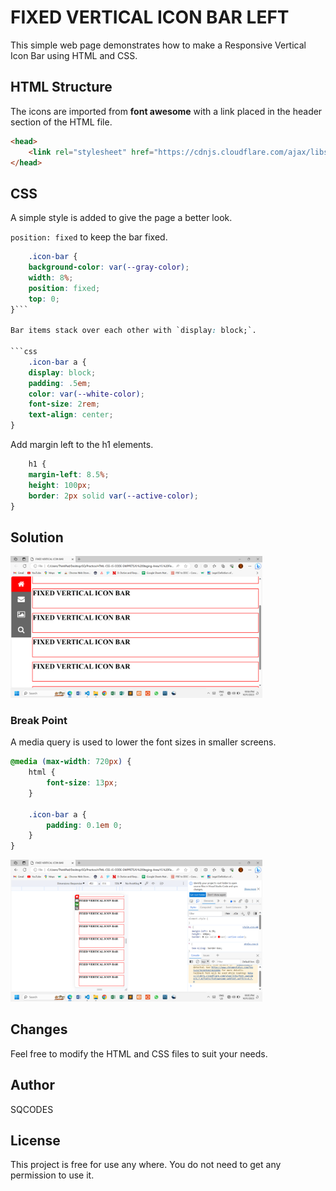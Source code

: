 # FIXED VERTICAL ICON BAR LEFT

This simple web page demonstrates how to make a Responsive Vertical Icon Bar using HTML and CSS.

## HTML Structure

The icons are imported from **font awesome** with a link placed in the header section of the HTML file.

```html
<head>
    <link rel="stylesheet" href="https://cdnjs.cloudflare.com/ajax/libs/font-awesome/4.7.0/css/font-awesome.min.css">
</head>
```

## CSS

A simple style is added to give the page a better look.

`position: fixed` to keep the bar fixed.

```css
    .icon-bar {
    background-color: var(--gray-color);
    width: 8%;
    position: fixed;
    top: 0;
}```

Bar items stack over each other with `display: block;`.

```css
    .icon-bar a {
    display: block;
    padding: .5em;
    color: var(--white-color);
    font-size: 2rem;
    text-align: center;
}
```

Add margin left to the h1 elements.

```css
    h1 {
    margin-left: 8.5%;
    height: 100px;
    border: 2px solid var(--active-color);
}
```

## Solution

<img src="images/icon-bar.png" width= "80%" height= "auto">

### Break Point

A media query is used to lower the font sizes in smaller screens.

```css
@media (max-width: 720px) {
    html {
        font-size: 13px;
    }

    .icon-bar a {
        padding: 0.1em 0;
    }
}
```

<img src="images/responsive.png" width= "80%" height= "auto">

## Changes

Feel free to modify the HTML and CSS files to suit your needs.

## Author

SQCODES

## License

This project is free for use any where. You do not need to get any permission to use it.